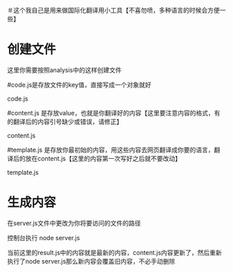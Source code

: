＃这个我自己是用来做国际化翻译用小工具【不喜勿喷，多种语言的时候会方便一些】

# 创建文件
这里你需要按照analysis中的这样创建文件

#code.js是存放文件的key值，直接写成一个对象就好

code.js

#content.js 是存放value，也就是你翻译好的内容【这里要注意内容的格式，有的翻译后的内容引号缺少或错误，请修正】

content.js

#template.js 是存放你最初始的内容，用这些内容去网页翻译成你要的语言，翻译后的放在content.js【这里的内容第一次写好之后就不要改动】

template.js

# 生成内容

在server.js文件中更改为你将要访问的文件的路径

控制台执行 node server.js

当前这里的result.js中的内容就是最新的内容，content.js内容更新了，然后重新执行了node server.js那么新内容会覆盖旧内容，不必手动删除



